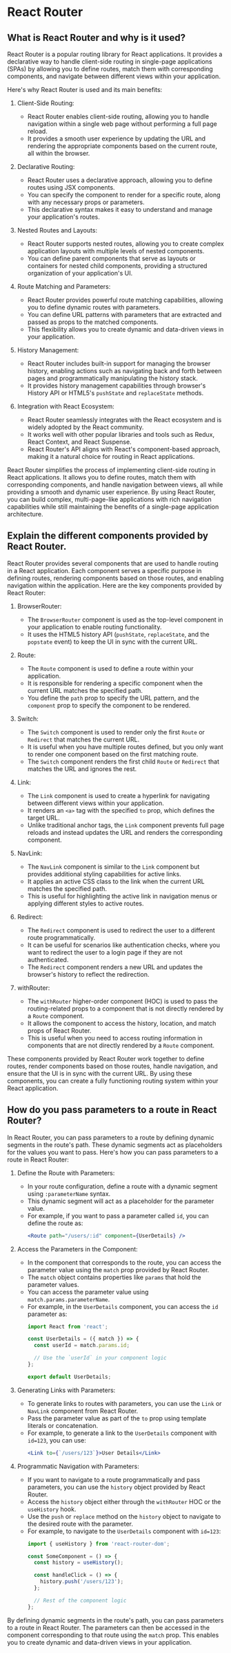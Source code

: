 # React Router

## What is React Router and why is it used?
React Router is a popular routing library for React applications. It provides a declarative way to handle client-side routing in single-page applications (SPAs) by allowing you to define routes, match them with corresponding components, and navigate between different views within your application.

Here's why React Router is used and its main benefits:

1. Client-Side Routing:
   - React Router enables client-side routing, allowing you to handle navigation within a single web page without performing a full page reload.
   - It provides a smooth user experience by updating the URL and rendering the appropriate components based on the current route, all within the browser.

2. Declarative Routing:
   - React Router uses a declarative approach, allowing you to define routes using JSX components.
   - You can specify the component to render for a specific route, along with any necessary props or parameters.
   - This declarative syntax makes it easy to understand and manage your application's routes.

3. Nested Routes and Layouts:
   - React Router supports nested routes, allowing you to create complex application layouts with multiple levels of nested components.
   - You can define parent components that serve as layouts or containers for nested child components, providing a structured organization of your application's UI.

4. Route Matching and Parameters:
   - React Router provides powerful route matching capabilities, allowing you to define dynamic routes with parameters.
   - You can define URL patterns with parameters that are extracted and passed as props to the matched components.
   - This flexibility allows you to create dynamic and data-driven views in your application.

5. History Management:
   - React Router includes built-in support for managing the browser history, enabling actions such as navigating back and forth between pages and programmatically manipulating the history stack.
   - It provides history management capabilities through browser's History API or HTML5's `pushState` and `replaceState` methods.

6. Integration with React Ecosystem:
   - React Router seamlessly integrates with the React ecosystem and is widely adopted by the React community.
   - It works well with other popular libraries and tools such as Redux, React Context, and React Suspense.
   - React Router's API aligns with React's component-based approach, making it a natural choice for routing in React applications.

React Router simplifies the process of implementing client-side routing in React applications. It allows you to define routes, match them with corresponding components, and handle navigation between views, all while providing a smooth and dynamic user experience. By using React Router, you can build complex, multi-page-like applications with rich navigation capabilities while still maintaining the benefits of a single-page application architecture.

## Explain the different components provided by React Router.
React Router provides several components that are used to handle routing in a React application. Each component serves a specific purpose in defining routes, rendering components based on those routes, and enabling navigation within the application. Here are the key components provided by React Router:

1. BrowserRouter:
   - The `BrowserRouter` component is used as the top-level component in your application to enable routing functionality.
   - It uses the HTML5 history API (`pushState`, `replaceState`, and the `popstate` event) to keep the UI in sync with the current URL.

2. Route:
   - The `Route` component is used to define a route within your application.
   - It is responsible for rendering a specific component when the current URL matches the specified path.
   - You define the `path` prop to specify the URL pattern, and the `component` prop to specify the component to be rendered.

3. Switch:
   - The `Switch` component is used to render only the first `Route` or `Redirect` that matches the current URL.
   - It is useful when you have multiple routes defined, but you only want to render one component based on the first matching route.
   - The `Switch` component renders the first child `Route` or `Redirect` that matches the URL and ignores the rest.

4. Link:
   - The `Link` component is used to create a hyperlink for navigating between different views within your application.
   - It renders an `<a>` tag with the specified `to` prop, which defines the target URL.
   - Unlike traditional anchor tags, the `Link` component prevents full page reloads and instead updates the URL and renders the corresponding component.

5. NavLink:
   - The `NavLink` component is similar to the `Link` component but provides additional styling capabilities for active links.
   - It applies an active CSS class to the link when the current URL matches the specified path.
   - This is useful for highlighting the active link in navigation menus or applying different styles to active routes.

6. Redirect:
   - The `Redirect` component is used to redirect the user to a different route programmatically.
   - It can be useful for scenarios like authentication checks, where you want to redirect the user to a login page if they are not authenticated.
   - The `Redirect` component renders a new URL and updates the browser's history to reflect the redirection.

7. withRouter:
   - The `withRouter` higher-order component (HOC) is used to pass the routing-related props to a component that is not directly rendered by a `Route` component.
   - It allows the component to access the history, location, and match props of React Router.
   - This is useful when you need to access routing information in components that are not directly rendered by a `Route` component.

These components provided by React Router work together to define routes, render components based on those routes, handle navigation, and ensure that the UI is in sync with the current URL. By using these components, you can create a fully functioning routing system within your React application.

## How do you pass parameters to a route in React Router?
In React Router, you can pass parameters to a route by defining dynamic segments in the route's path. These dynamic segments act as placeholders for the values you want to pass. Here's how you can pass parameters to a route in React Router:

1. Define the Route with Parameters:
   - In your route configuration, define a route with a dynamic segment using `:parameterName` syntax.
   - This dynamic segment will act as a placeholder for the parameter value.
   - For example, if you want to pass a parameter called `id`, you can define the route as:
     ```jsx
     <Route path="/users/:id" component={UserDetails} />
     ```

2. Access the Parameters in the Component:
   - In the component that corresponds to the route, you can access the parameter value using the `match` prop provided by React Router.
   - The `match` object contains properties like `params` that hold the parameter values.
   - You can access the parameter value using `match.params.parameterName`.
   - For example, in the `UserDetails` component, you can access the `id` parameter as:
     ```jsx
     import React from 'react';
     
     const UserDetails = ({ match }) => {
       const userId = match.params.id;
     
       // Use the `userId` in your component logic
     };
     
     export default UserDetails;
     ```

3. Generating Links with Parameters:
   - To generate links to routes with parameters, you can use the `Link` or `NavLink` component from React Router.
   - Pass the parameter value as part of the `to` prop using template literals or concatenation.
   - For example, to generate a link to the `UserDetails` component with `id=123`, you can use:
     ```jsx
     <Link to={`/users/123`}>User Details</Link>
     ```

4. Programmatic Navigation with Parameters:
   - If you want to navigate to a route programmatically and pass parameters, you can use the `history` object provided by React Router.
   - Access the `history` object either through the `withRouter` HOC or the `useHistory` hook.
   - Use the `push` or `replace` method on the `history` object to navigate to the desired route with the parameter.
   - For example, to navigate to the `UserDetails` component with `id=123`:
     ```jsx
     import { useHistory } from 'react-router-dom';
     
     const SomeComponent = () => {
       const history = useHistory();
     
       const handleClick = () => {
         history.push('/users/123');
       };
     
       // Rest of the component logic
     };
     ```

By defining dynamic segments in the route's path, you can pass parameters to a route in React Router. The parameters can then be accessed in the component corresponding to that route using the `match` prop. This enables you to create dynamic and data-driven views in your application.
